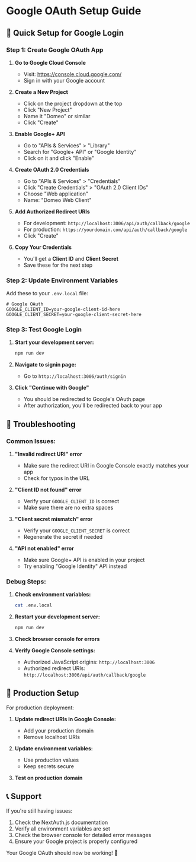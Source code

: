 # Google OAuth Setup Guide

## 🚀 Quick Setup for Google Login

### Step 1: Create Google OAuth App

1. **Go to Google Cloud Console**
   - Visit: https://console.cloud.google.com/
   - Sign in with your Google account

2. **Create a New Project**
   - Click on the project dropdown at the top
   - Click "New Project"
   - Name it "Domeo" or similar
   - Click "Create"

3. **Enable Google+ API**
   - Go to "APIs & Services" > "Library"
   - Search for "Google+ API" or "Google Identity"
   - Click on it and click "Enable"

4. **Create OAuth 2.0 Credentials**
   - Go to "APIs & Services" > "Credentials"
   - Click "Create Credentials" > "OAuth 2.0 Client IDs"
   - Choose "Web application"
   - Name: "Domeo Web Client"

5. **Add Authorized Redirect URIs**
   - For development: `http://localhost:3006/api/auth/callback/google`
   - For production: `https://yourdomain.com/api/auth/callback/google`
   - Click "Create"

6. **Copy Your Credentials**
   - You'll get a **Client ID** and **Client Secret**
   - Save these for the next step

### Step 2: Update Environment Variables

Add these to your `.env.local` file:

```env
# Google OAuth
GOOGLE_CLIENT_ID=your-google-client-id-here
GOOGLE_CLIENT_SECRET=your-google-client-secret-here
```

### Step 3: Test Google Login

1. **Start your development server:**
   ```bash
   npm run dev
   ```

2. **Navigate to signin page:**
   - Go to `http://localhost:3006/auth/signin`

3. **Click "Continue with Google"**
   - You should be redirected to Google's OAuth page
   - After authorization, you'll be redirected back to your app

## 🔧 Troubleshooting

### Common Issues:

1. **"Invalid redirect URI" error**
   - Make sure the redirect URI in Google Console exactly matches your app
   - Check for typos in the URL

2. **"Client ID not found" error**
   - Verify your `GOOGLE_CLIENT_ID` is correct
   - Make sure there are no extra spaces

3. **"Client secret mismatch" error**
   - Verify your `GOOGLE_CLIENT_SECRET` is correct
   - Regenerate the secret if needed

4. **"API not enabled" error**
   - Make sure Google+ API is enabled in your project
   - Try enabling "Google Identity" API instead

### Debug Steps:

1. **Check environment variables:**
   ```bash
   cat .env.local
   ```

2. **Restart your development server:**
   ```bash
   npm run dev
   ```

3. **Check browser console for errors**

4. **Verify Google Console settings:**
   - Authorized JavaScript origins: `http://localhost:3006`
   - Authorized redirect URIs: `http://localhost:3006/api/auth/callback/google`

## 🎯 Production Setup

For production deployment:

1. **Update redirect URIs in Google Console:**
   - Add your production domain
   - Remove localhost URIs

2. **Update environment variables:**
   - Use production values
   - Keep secrets secure

3. **Test on production domain**

## 📞 Support

If you're still having issues:
1. Check the NextAuth.js documentation
2. Verify all environment variables are set
3. Check the browser console for detailed error messages
4. Ensure your Google project is properly configured

Your Google OAuth should now be working! 🎉 
